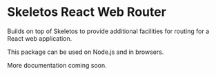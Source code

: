 # Skeletos React Web Router

Builds on top of Skeletos to provide additional facilities for routing for a React web application.

This package can be used on Node.js and in browsers.

More documentation coming soon.